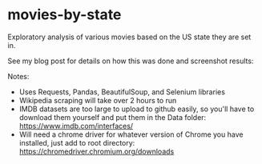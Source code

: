 # movies-by-state
Exploratory analysis of various movies based on the US state they are set in.

See my blog post for details on how this was done and screenshot results:

Notes:
- Uses Requests, Pandas, BeautifulSoup, and Selenium libraries
- Wikipedia scraping will take over 2 hours to run
- IMDB datasets are too large to upload to github easily, so you'll have to download them yourself and put them in the Data folder: https://www.imdb.com/interfaces/
- Will need a chrome driver for whatever version of Chrome you have installed, just add to root directory: https://chromedriver.chromium.org/downloads
